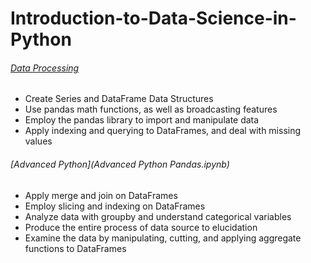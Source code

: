 # Introduction-to-Data-Science-in-Python


###### [Data Processing](Basic_Data_Processing_with_Pandas.ipynb)


- Create Series and DataFrame Data Structures
- Use pandas math functions, as well as broadcasting features
- Employ the pandas library to import and manipulate data
- Apply indexing and querying to DataFrames, and deal with missing values

###### [Advanced Python](Advanced Python Pandas.ipynb) 

- Apply merge and join on DataFrames
- Employ slicing and indexing on DataFrames
- Analyze data with groupby and understand categorical variables
- Produce the entire process of data source to elucidation
- Examine the data by manipulating, cutting, and applying aggregate functions to DataFrames
